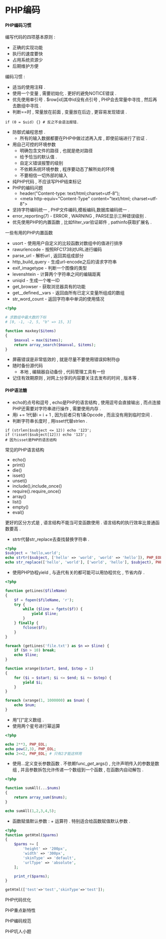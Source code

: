 # PHP编码

#### PHP编码习惯

编写代码的四项基本原则 :

* 正确的实现功能
* 执行的速度要快
* 占用系统资源少
* 后期维护方便

编码习惯 :

* 适当的使用注释 . 
* 使用一个变量 , 需要初始化 . 更好的避免NOTICE错误 . 
* 优先使用单引号 . $row\[id\]其中id没有点引号 , PHP会去常量中寻找 , 然后再去数组中寻找 . 
* 判断==时 , 常量放在前面 , 变量放在后边 , 更容易发现错误 . 

```
if (0 = $uid) {} # 反之不会语法报错.
```

* 防御式编程思想 . 
  * 所有的输入数据都要在PHP中做过滤再入库 , 即使前端进行了验证 . 
* 用自己可控的环境参数
  * 明确包含文件的路径 , 也就是绝对路径
  * 给予恰当的默认值 . 
  * 自定义错误报警的级别
  * 不依赖系统环境参数 , 程序要动态了解所处的环境
  * 不要相信一切外部的输入
* 纯PHP代码 , 不应该写PHP结束标记
* PHP的编码问题
  * header\("Content-type: text/html;charset=utf-8"\);
  * &lt;meta http-equiv="Content-Type" content="text/html; charset=utf-8"&gt;
* 坚持字符编码统一 , PHP文件编码,模板编码,数据库编码统一 . 
* error\_reporting\(7\) - ERROR , WARNING , PARSE显示三种错误级别 . 
* 优先使用PHP的内置函数 , 比如filter\_var验证邮件 , pathinfo获取扩展名 . 

一些有用的PHP内置函数

* usort - 使用用户自定义的比较函数对数组中的值进行排序
* rawurlencode - 按照RFC1738对URL进行编码
* parse\_url - 解析url , 返回其组成部分
* http\_build\_query - 生成url-encode之后的请求字符串
* exif\_imagetype - 判断一个图像的类型
* levenshtein - 计算两个字符串之间的编辑距离
* uniqid - 生成一个唯一ID
* get\_browser - 获取浏览器具有的功能
* get\_\_defined\_\_vars - 返回由所有已定义变量所组成的数组
* str\_word\_count - 返回字符串中单词的使用情况

```php
<?php

# 求数组中最大数的下标
# [0, -1, -2, 5, "b" => 15, 3]

function maxkey($items)
{
    $maxval = max($items);
    return array_search($maxval, $items);
}
```

* 屏蔽错误是非常低效的 , 就是尽量不要使用错误抑制符@
* 随时备份源代码
  * 本地 , 编辑器自动备份 , 代码管理工具有一份
* 记住有效期原则 , 对网上分享的内容要关注去发布的时间 , 版本等 . 

#### PHP语法糖

* echo的点号和逗号 , echo是PHP的语言结构 , 使用逗号会直接输出 , 而点连接PHP还需要对字符串进行操作 , 需要使用内存 . 
* 用i += 1代替i = i + 1 , 因为前者只有1条Opcode , 而且没有用到临时空间 . 
* 判断字符串长度时 , 用isset代替strlen . 

```
if (strlen($subject <= 12)) echo '123';
if (!isset($subject[12])) echo '123';
# 因为isset是PHP的语言结构
```

常见的PHP语言结构

* echo\(\)
* print\(\)
* die\(\)
* isset\(\)
* unset\(\)
* include\(\),include\_once\(\)
* require\(\).require\_once\(\)
* array\(\)
* list\(\)
* empty\(\)
* eval\(\)

更好的区分方式是 , 语言结构不能当可变函数使用 . 语言结构的执行效率比普通函数要高 .

* strtr代替str\_replace去查找替换字符串 . 

```php
<?php
$subject = 'hello,world';
echo strtr($subject, ['hello' => 'world', 'world' => 'hello']), PHP_EOL;
echo str_replace(['hello', 'world'], ['world', 'hello'], $subject), PHP_EOL;
```

* 使用PHP协程yield , 与迭代有关的都可能可以用协程优化 , 节省内存 . 

```php
<?php

function getLines($fileName)
{
    $f = fopen($fileName, 'r');
    try {
        while ($line = fgets($f)) {
            yield $line;
        }
    } finally {
        fclose($f);
    }
}

foreach (getLines('file.txt') as $n => $line) {
    if ($n > 10) break;
    echo $line;
}

function xrange($start, $end, $step = 1)
{
    for ($i = $start; $i <= $end; $i += $step) {
        yield $i;
    }
}

foreach (xrange(1, 1000000) as $num) {
    echo $num;
}
```

* 用"\[\]"定义数组 . 
* 使用两个星号进行幂运算

```php
<?php

echo 2**3, PHP_EOL;
echo pow(2,3), PHP_EOL;
echo 2<<2, PHP_EOL; # 只有2才能这样用
```

* 使用...定义变长参数函数 . 不依赖func\__get_\_args\(\) , 允许声明传入的参数是数组 , 并且参数拆包允许传递一个数组到一个函数 , 在函数内自动解包 . 

```php
<?php

function sumAll(...$nums)
{
    return array_sum($nums);
}

echo sumAll(1,2,3,4,5);
```

* 函数赋值默认参数 : + 运算符 . 特别适合给函数赋值默认参数 . 

```php
<?php
function getHtml($parms)
{
    $parms += [
        'height' => '200px',
        'width' => '300px',
        'skinType' => 'default',
        'urlType' => 'absolute',
    ];

    print_r($parms);
}

getHtml(['test'=>'test','skinType'=>'test']);
```

PHP代码优化

PHP重点新特性

PHP编码规范

PHP坑人小题

